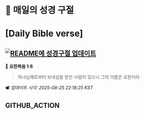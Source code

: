 # 🙏 매일의 성경 구절
# [Daily Bible verse]
## [![README에 성경구절 업데이트](https://github.com/DONGSUKA/first_test/actions/workflows/update-readme-bible.yml/badge.svg)](https://github.com/DONGSUKA/first_test/actions/workflows/update-readme-bible.yml)
<!-- START_BIBLE_VERSE -->
📖 **요한복음 1:6**
> 하나님께로부터 보내심을 받은 사람이 있으니 그의 이름은 요한이라

🕊️ _업데이트 시각: 2025-08-25 22:18:25 KST_
  <!-- END_BIBLE_VERSE -->
## GITHUB_ACTION
